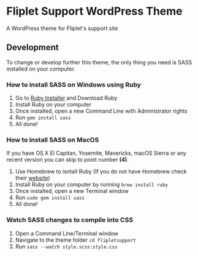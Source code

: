 # Fliplet Support WordPress Theme
A WordPress theme for Fliplet's support site


## Development
To change or develop further this theme, the only thing you need is SASS installed on your computer.

### How to install SASS on Windows using Ruby
1. Go to [Ruby Installer](https://rubyinstaller.org/) and Download Ruby
2. Install Ruby on your computer
3. Once installed, open a new Command Line with Administrator rights
4. Run `gem install sass`
5. All done!

### How to install SASS on MacOS
If you have OS X El Capitan, Yosemite, Mavericks, macOS Sierra or any recent version you can skip to point number **(4)**.

1. Use Homebrew to isntall Ruby (If you do not have Homebrew check their [website](https://brew.sh/))
2. Install Ruby on your computer by running `brew install ruby`
3. Once installed, open a new Terminal window
4. Run `sudo gem install sass`
5. All done!

### Watch SASS changes to compile into CSS
1. Open a Command Line/Terminal window
2. Navigate to the theme folder `cd flipletsupport`
3. Run `sass --watch style.scss:style.css`
